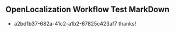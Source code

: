## OpenLocalization Workflow Test MarkDown
* a2bd1b37-682a-41c2-a1b2-67825c423af7 
thanks!<!--HONumber=Feb16_HO4-->
